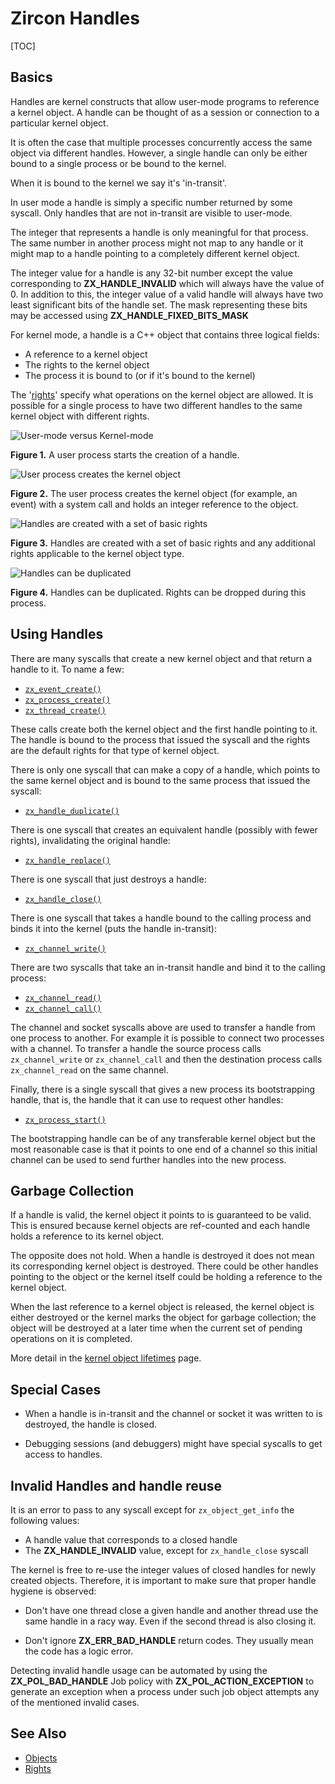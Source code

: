# Zircon Handles

[TOC]

## Basics
Handles are kernel constructs that allow user-mode programs to
reference a kernel object. A handle can be thought of as a session
or connection to a particular kernel object.

It is often the case that multiple processes concurrently access
the same object via different handles. However, a single handle
can only be either bound to a single process or be bound to the
kernel.

When it is bound to the kernel we say it's 'in-transit'.

In user mode a handle is simply a specific number returned by
some syscall. Only handles that are not in-transit are visible
to user-mode.

The integer that represents a handle is only meaningful for that
process. The same number in another process might not map to any
handle or it might map to a handle pointing to a completely
different kernel object.

The integer value for a handle is any 32-bit number except the value
corresponding to **ZX_HANDLE_INVALID** which will always have the
value of 0.  In addition to this, the integer value of a valid handle
will always have two least significant bits of the handle set.  The
mask representing these bits may be accessed using
**ZX_HANDLE_FIXED_BITS_MASK**

For kernel mode, a handle is a C++ object that contains three
logical fields:

* A reference to a kernel object
* The rights to the kernel object
* The process it is bound to (or if it's bound to the kernel)

The '[rights][rights]' specify what operations on the kernel object
are allowed. It is possible for a single process to have two different
handles to the same kernel object with different rights.

![User-mode versus Kernel-mode](images/handle-creation1.png)

**Figure 1.** A user process starts the creation of a handle.

<!--- handle-creation1.png

```dot
digraph Q {
    node [shape=record];
    nd_1 [label = "Process"];
    nd_2 [label = "Event", style = invis];

    subgraph cluster_Userspace {
        label = "User-mode";
        nd_1
    }

    subgraph cluster_Kernel {
        label = "Kernel-mode";
        style=filled;
        nd_2;
    }
}
```

-->

![User process creates the kernel object](images/handle-creation2.png)

**Figure 2.** The user process creates the kernel object (for example, an
event) with a system call and holds an integer reference to the object.

<!--- handle-creation2.png

```dot
digraph Q {
    node [shape=record];
    nd_2 [label = "event"];
    nd_3 [label = "ev0"];
    rankdir=LR;

    subgraph cluster_Userspace {
        label = "User-mode";
        subgraph cluster_Process {
            label = "Process";
            nd_3;
        }
    }

    subgraph cluster_Kernel {
        label = "Kernel-mode";
        style=filled;
        nd_2;
    }

    nd_3->nd_2 [label = "zx_event_create()"];
}
```

-->

![Handles are created with a set of basic rights](images/handle-creation3.png)

**Figure 3.** Handles are created with a set of basic rights and any additional
rights applicable to the kernel object type.

<!--- handle-creation3.png

```dot
digraph Q {
    node [shape=record];
    nd_2 [label = "event"];
    nd_3 [label = "ev0"];
    rankdir=RL;

    subgraph cluster_Userspace {
        label = "User-mode";
        subgraph cluster_Process {
            label = "Process";
            nd_3;
        }
    }

    subgraph cluster_Kernel {
        label = "Kernel-mode";
        style=filled;
        nd_2;
    }
    nd_2->nd_3 [label= "ZX basic rights\n + signalling right"];
}
```

-->

![Handles can be duplicated](images/handle-creation4.png)

**Figure 4.** Handles can be duplicated. Rights can be dropped during this
process.

<!--- handle-creation4.png

```dot
graph Q {
    node [shape=record];
    nd_2 [label = "event"];
    nd_3 [label = "ev0"];
    nd_4 [label = "ev1"];
    rankdir=RL;

    subgraph cluster_Userspace {
        label = "User-mode";
        subgraph cluster_Process {
            label = "Process";
            nd_3;
            nd_4;
        }
    }

    subgraph cluster_Kernel {
        label = "Kernel-mode";
        style=filled;
        nd_2;
    }
    nd_2--nd_3 [label= "ZX basic rights\n + signalling right"];
    nd_4--nd_2 [label= "ZX wait right only"];
}
```

-->

## Using Handles

There are many syscalls that create a new kernel object
and that return a handle to it. To name a few:

* <code>[zx_event_create()][zx-event-create]</code>
* <code>[zx_process_create()][zx-process-create]</code>
* <code>[zx_thread_create()][zx-thread-create]</code>

These calls create both the kernel object and the first
handle pointing to it. The handle is bound to the process that
issued the syscall and the rights are the default rights for
that type of kernel object.

There is only one syscall that can make a copy of a handle,
which points to the same kernel object and is bound to the same
process that issued the syscall:

* <code>[zx_handle_duplicate()][zx-handle-duplicate]</code>

There is one syscall that creates an equivalent handle (possibly
with fewer rights), invalidating the original handle:

* <code>[zx_handle_replace()][zx-handle-replace]</code>

There is one syscall that just destroys a handle:

* <code>[zx_handle_close()][zx-handle-close]</code>

There is one syscall that takes a handle bound to the calling
process and binds it into the kernel (puts the handle in-transit):

* <code>[zx_channel_write()][zx-channel-write]</code>

There are two syscalls that take an in-transit handle and
bind it to the calling process:

* <code>[zx_channel_read()][zx-channel-read]</code>
* <code>[zx_channel_call()][zx-channel-call]</code>

The channel and socket syscalls above are used to transfer a handle from
one process to another. For example it is possible to connect
two processes with a channel. To transfer a handle the source process
calls `zx_channel_write` or `zx_channel_call` and then the destination
process calls `zx_channel_read` on the same channel.

Finally, there is a single syscall that gives a new process its
bootstrapping handle, that is, the handle that it can use to
request other handles:

* <code>[zx_process_start()][zx-process-start]</code>

The bootstrapping handle can be of any transferable kernel object but
the most reasonable case is that it points to one end of a channel
so this initial channel can be used to send further handles into the
new process.

## Garbage Collection

If a handle is valid, the kernel object it points to is guaranteed
to be valid. This is ensured because kernel objects are ref-counted
and each handle holds a reference to its kernel object.

The opposite does not hold. When a handle is destroyed it does not
mean its corresponding kernel object is destroyed. There could be other
handles pointing to the object or the kernel itself could be holding
a reference to the kernel object.

When the last reference to a kernel object is released, the kernel
object is either destroyed or the kernel marks the object for
garbage collection; the object will be destroyed at a later time
when the current set of pending operations on it is completed.

More detail in the [kernel object lifetimes][lifetime] page.

## Special Cases

* When a handle is in-transit and the channel or socket it was written
to is destroyed, the handle is closed.

* Debugging sessions (and debuggers) might have special syscalls to
get access to handles.

## Invalid Handles and handle reuse

It is an error to pass to any syscall except for `zx_object_get_info`
the following values:

* A handle value that corresponds to a closed handle
* The **ZX_HANDLE_INVALID** value, except for `zx_handle_close` syscall

The kernel is free to re-use the integer values of closed handles for
newly created objects. Therefore, it is important to make sure that proper
handle hygiene is observed:

* Don't have one thread close a given handle and another thread use the
  same handle in a racy way. Even if the second thread is also closing it.

* Don't ignore **ZX_ERR_BAD_HANDLE** return codes. They usually mean the
  code has a logic error.

Detecting invalid handle usage can be automated by using the
**ZX_POL_BAD_HANDLE** Job policy with **ZX_POL_ACTION_EXCEPTION** to
generate an exception when a process under such job object attempts any of
the mentioned invalid cases.

## See Also

* [Objects][objects]
* [Rights][rights]

<!-- Reference links -->

[rights]: /docs/concepts/kernel/rights.md
[objects]: /docs/reference/kernel_objects/objects.md
[zx-event-create]: /reference/syscalls/event_create.md
[zx-process-create]: /reference/syscalls/process_create.md
[zx-thread-create]: /reference/syscalls/thread_create.md
[zx-handle-duplicate]: /reference/syscalls/handle_duplicate.md
[zx-handle-replace]: /reference/syscalls/handle_replace.md
[zx-handle-close]: /reference/syscalls/handle_close.md
[zx-channel-write]: /reference/syscalls/channel_write.md
[zx-channel-read]: /reference/syscalls/channel_read.md
[zx-channel-call]: /reference/syscalls/channel_call.md
[zx-process-start]: /reference/syscalls/process_start.md
[lifetime]: /docs/reference/kernel_objects/objects.md#kernel-object-lifetime
